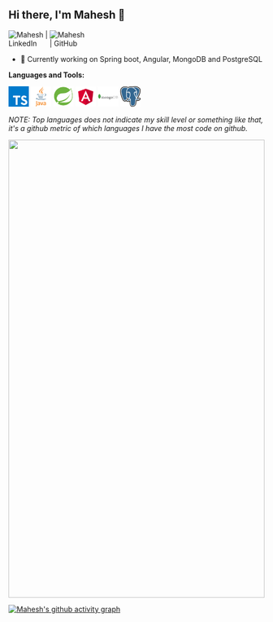 ## Hi there, I'm Mahesh 👋

<a href="https://www.linkedin.com/in/mahesh-bansode-106781164/">
  <img align="left" alt="Mahesh | LinkedIn" width="81px" src="https://img.shields.io/badge/LinkedIn-0077B5?style=for-the-badge&logo=linkedin&logoColor=white" />
</a>
<a href="https://github.com/MaheshB77">
  <img align="left" alt="Mahesh | GitHub" width="75px" src="https://img.shields.io/badge/GitHub-100000?style=for-the-badge&logo=github&logoColor=white" />
</a>
<br />
<br />

-   💬 Currently working on Spring boot, Angular, MongoDB and PostgreSQL

**Languages and Tools:**

<code><img height="40" src="https://raw.githubusercontent.com/github/explore/80688e429a7d4ef2fca1e82350fe8e3517d3494d/topics/typescript/typescript.png"></code>
<code><img height="40" src="https://raw.githubusercontent.com/github/explore/80688e429a7d4ef2fca1e82350fe8e3517d3494d/topics/java/java.png"></code>
<code><img height="40" src="https://raw.githubusercontent.com/github/explore/80688e429a7d4ef2fca1e82350fe8e3517d3494d/topics/spring-boot/spring-boot.png"></code>
<code><img height="40" src="https://raw.githubusercontent.com/github/explore/80688e429a7d4ef2fca1e82350fe8e3517d3494d/topics/angular/angular.png"></code>
<code><img height="40" src="https://raw.githubusercontent.com/github/explore/80688e429a7d4ef2fca1e82350fe8e3517d3494d/topics/mongodb/mongodb.png"></code>
<code><img height="40" src="https://raw.githubusercontent.com/github/explore/80688e429a7d4ef2fca1e82350fe8e3517d3494d/topics/postgresql/postgresql.png"></code>

_NOTE: Top languages does not indicate my skill level or something like that, it's a github metric of which languages I have the most code on github._

<a href="https://github.com/MaheshB77/MaheshB77">
  <img align="center" src="https://github-readme-stats.vercel.app/api/top-langs/?username=MaheshB77&langs_count=8&theme=dracula" width="100%" height="900px" />
</a>
<br/>

<!-- <a href="https://github.com/MaheshB77/MaheshB77">
  <img align="center" src="https://github-readme-stats.vercel.app/api?username=MaheshB77&show_icons=true&theme=dracula&line_height=27" alt="MaheshB77" />
</a> -->

[![Mahesh's github activity graph](https://github-readme-activity-graph.cyclic.app/graph?username=MaheshB77&theme=github-compact)](https://github.com/MaheshB77/github-readme-activity-graph)
